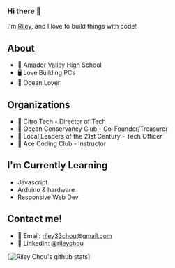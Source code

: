 ### Hi there 👋

I'm [Riley](https://rileychou.github.io/rileywebsite/), and I love to build things with code! 

## About
* 🏫 Amador Valley High School
* 🖥 Love Building PCs
* 🦈 Ocean Lover

## Organizations
* 🍋 Citro Tech - Director of Tech
* 🌊 Ocean Conservancy Club - Co-Founder/Treasurer
* 🌱 Local Leaders of the 21st Century - Tech Officer
* 🦖 Ace Coding Club - Instructor

## I'm Currently Learning
* Javascript
* Arduino & hardware
* Responsive Web Dev

## Contact me!
* 📧 Email: [riley33chou@gmail.com](mailto:riley33chou@gmail.com)
* 🤵 LinkedIn: [@rileychou](https://www.linkedin.com/in/rileychou/)
<!--
**rileychou/rileychou** is a ✨ _special_ ✨ repository because its `README.md` (this file) appears on your GitHub profile.

Here are some ideas to get you started:

- 🔭 I’m currently working on ...
- 🌱 I’m currently learning ...
- 👯 I’m looking to collaborate on ...
- 🤔 I’m looking for help with ...
- 💬 Ask me about ...
- 📫 How to reach me: ...
- 😄 Pronouns: ...
- ⚡ Fun fact: ...
-->
[![Riley Chou's github stats](https://github-readme-stats.vercel.app/api?username=rileychou&count_private=true&show_icons=true&theme=radical)]
